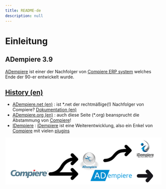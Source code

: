 ```yaml
---
title: README-de
description: null
---
```


# Einleitung

## ADempiere 3.9

[ADempiere](https://github.com/adempiere/adempiere) ist einer der Nachfolger von [Compiere ERP system](https://en.wikipedia.org/wiki/Compiere) welches Ende der 90-er entwickelt wurde.

## [History (en)](https://en.wikipedia.org/wiki/IDempiere#History)

* [ADempiere.net \(en\)](http://adempiere.net/) : ist \*.net der rechtmäßige\(!\) Nachfolger von Compiere? [Dokumentation \(en\)](https://adempiere.gitbook.io/docs/)
* [ADempiere.org \(en\)](http://adempiere.org/site/) : auch diese Seite \(\*.org\) beansprucht die Abstammung von [Compiere](http://www.compiere.com/company/history.php)!
* [IDempiere](https://en.wikipedia.org/wiki/IDempiere) : [iDempiere](http://www.idempiere.org/) ist eine Weiterentwicklung, also ein Enkel von [Compiere](http://www.compiere.com/svn/) mit vielen [plugins](http://wiki.idempiere.org/en/Category:Available_Plugins)

![](.gitbook/assets/adlogos.PNG)

